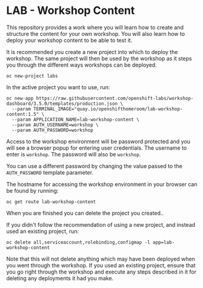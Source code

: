 LAB - Workshop Content
======================

This repository provides a work where you will learn how to create and structure the content for your own workshop. You will also learn how to deploy your workshop content to be able to test it.

It is recommended you create a new project into which to deploy the workshop. The same project will then be used by the workshop as it steps you through the different ways workshops can be deployed.

```
oc new-project labs
```

In the active project you want to use, run:

```
oc new-app https://raw.githubusercontent.com/openshift-labs/workshop-dashboard/3.5.0/templates/production.json \
  --param TERMINAL_IMAGE="quay.io/openshifthomeroom/lab-workshop-content:1.5" \
  --param APPLICATION_NAME=lab-workshop-content \
  --param AUTH_USERNAME=workshop \
  --param AUTH_PASSWORD=workshop
```

Access to the workshop environment will be password protected and you will see a browser popup for entering user credentials. The username to enter is `workshop`. The password will also be `workshop`.

You can use a different password by changing the value passed to the `AUTH_PASSWORD` template parameter.

The hostname for accessing the workshop environment in your browser can be found by running:

```
oc get route lab-workshop-content
```

When you are finished you can delete the project you created..

If you didn't follow the recommendation of using a new project, and instead used an existing project, run:

```
oc delete all,serviceaccount,rolebinding,configmap -l app=lab-workshop-content
```

Note that this will not delete anything which may have been deployed when you went through the workshop. If you used an existing project, ensure that you go right through the workshop and execute any steps described in it for deleting any deployments it had you make.

